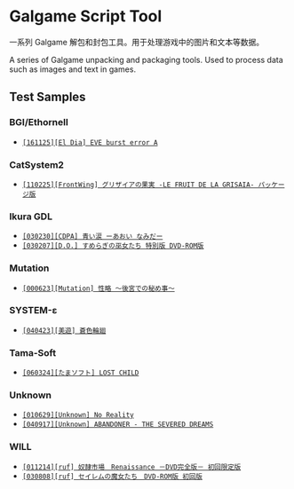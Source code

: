 # Galgame Script Tool

一系列 Galgame 解包和封包工具。用于处理游戏中的图片和文本等数据。

A series of Galgame unpacking and packaging tools. Used to process data such as images and text in games.

## Test Samples

### BGI/Ethornell

* [`[161125][El Dia] EVE burst error A`](https://vndb.org/r47445)

### CatSystem2

* [`[110225][FrontWing] グリザイアの果実 -LE FRUIT DE LA GRISAIA- パッケージ版`](https://vndb.org/r9824)

### Ikura GDL

* [`[030230][CDPA] 青い涙 ーあおい なみだー`](https://vndb.org/r4758)
* [`[030207][D.O.] すめらぎの巫女たち 特別版 DVD-ROM版`](https://vndb.org/r16496)

### Mutation

* [`[000623][Mutation] 性略 ～後宮での秘め事～`](https://vndb.org/r20473)

### SYSTEM-ε

* [`[040423][美遊] 蒼色輪廻`](https://vndb.org/r3686)

### Tama-Soft

* [`[060324][たまソフト] LOST CHILD`](https://vndb.org/r2237)

### Unknown

* [`[010629][Unknown] No Reality`](https://vndb.org/r12535)
* [`[040917][Unknown] ABANDONER - THE SEVERED DREAMS`](https://vndb.org/r2236)

### WILL

* [`[011214][ruf] 奴隷市場　Renaissance －DVD完全版－ 初回限定版`](https://vndb.org/r16681)
* [`[030808][ruf] セイレムの魔女たち　DVD-ROM版 初回版`](https://vndb.org/r7058)